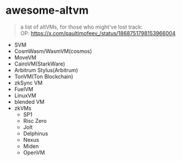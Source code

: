# awesome-altvm
> a list of altVMs, for those who might've lost track:
<br> OP: https://x.com/paultimofeev_/status/1868751798153966004

- SVM
- CosmWasm/WasmVM(cosmos)
- MoveVM
- CairoVM(StarkWare)
- Arbitrum Stylus(Arbitrum)
- TonVM(Ton Blockchain)
- zkSync VM
- FuelVM
- LinuxVM
- blended VM
- zkVMs
  - SP1
  - Risc Zero
  - Jolt
  - Delphinus
  - Nexus
  - Miden
  - OpenVM
 
